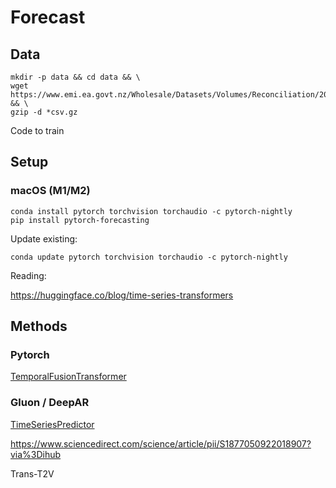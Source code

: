 # Forecast

## Data

```shell
mkdir -p data && cd data && \
wget https://www.emi.ea.govt.nz/Wholesale/Datasets/Volumes/Reconciliation/2016/ReconciledInjectionAndOfftake_201604_20170624_100756.csv.gz && \
gzip -d *csv.gz
```

Code to train


## Setup

### macOS (M1/M2)

    conda install pytorch torchvision torchaudio -c pytorch-nightly
    pip install pytorch-forecasting

Update existing:

    conda update pytorch torchvision torchaudio -c pytorch-nightly




Reading:

https://huggingface.co/blog/time-series-transformers



## Methods

### Pytorch
[TemporalFusionTransformer](https://pytorch-forecasting.readthedocs.io/en/stable/api/pytorch_forecasting.models.temporal_fusion_transformer.TemporalFusionTransformer.html#pytorch_forecasting.models.temporal_fusion_transformer.TemporalFusionTransformer)


### Gluon / DeepAR

[TimeSeriesPredictor](https://aws.amazon.com/blogs/machine-learning/easy-and-accurate-forecasting-with-autogluon-timeseries/)

https://www.sciencedirect.com/science/article/pii/S1877050922018907?via%3Dihub

Trans-T2V